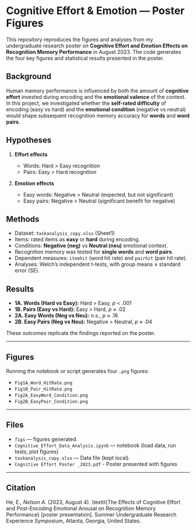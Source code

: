 # Cognitive Effort & Emotion — Poster Figures

This repository reproduces the figures and analyses from my undergraduate research poster on **Cognitive Effort and Emotion Effects on Recognition Memory Performance** in August 2023.
The code generates the four key figures and statistical results presented in the poster.


## Background

Human memory performance is influenced by both the amount of **cognitive effort** invested during encoding and the **emotional valence** of the context.  
In this project, we investigated whether the **self-rated difficulty** of encoding (easy vs hard) and the **emotional condition** (negative vs neutral) would shape subsequent recognition memory accuracy for **words** and **word pairs**.


## Hypotheses

1. **Effort effects**  
   - Words: Hard > Easy recognition  
   - Pairs: Easy > Hard recognition  

2. **Emotion effects**  
   - Easy words: Negative > Neutral (expected, but not significant)  
   - Easy pairs: Negative > Neutral (significant benefit for negative)  


## Methods

- Dataset: `taskanalysis_copy.xlsx` (Sheet1)  
- Items: rated items as **easy** or **hard** during encoding.  
- Conditions: **Negative (neg)** vs **Neutral (neu)** emotional context.  
- Recognition memory was tested for **single words** and **word pairs**.  
- Dependent measures: `itemhit` (word hit rate) and `pairhit` (pair hit rate).  
- Analyses: Welch’s independent t-tests, with group means ± standard error (SE).  


## Results

- **1A. Words (Hard vs Easy):** Hard > Easy, *p* < .001  
- **1B. Pairs (Easy vs Hard):** Easy > Hard, *p* ≈ .02  
- **2A. Easy Words (Neg vs Neu):** n.s., *p* ≈ .16  
- **2B. Easy Pairs (Neg vs Neu):** Negative > Neutral, *p* ≈ .04  

These outcomes replicate the findings reported on the poster.

---

## Figures

Running the notebook or script generates four `.png` figures:

- `Fig1A_Word_HitRate.png`  
- `Fig1B_Pair_HitRate.png`  
- `Fig2A_EasyWord_Condition.png`  
- `Fig2B_EasyPair_Condition.png`  

---

## Files

- `figs` — figures generated.  
- `Cognitive_Effort_Data_Analysis.ipynb` — notebook (load data, run tests, plot figures)
- `taskanalysis_copy.xlsx` — Data file (kept local).
- `Cognitive Effort Poster _2023.pdf` - Poster presented with figures

---
## Citation 
He, E.*, Nelson A.* (2023, August 4). \textit{The Effects of Cognitive Effort and Post-Encoding Emotional Arousal on Recognition Memory Performance} [poster presentation]. Summer Undergraduate Research Experience Symposium, Atlanta, Georgia, United States.

